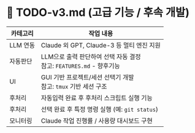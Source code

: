 
# 🔵 TODO-v3.md (고급 기능 / 후속 개발)

| 카테고리   | 작업 내용 |
|------------|-----------|
| LLM 연동   | Claude 외 GPT, Claude-3 등 멀티 엔진 지원 |
| 자동판단   | LLM으로 출력 판단하여 선택 자동 결정<br>참고: `FEATURES.md` - 향후기능 |
| UI         | GUI 기반 프로젝트/세션 선택기 개발<br>참고: `tmux` 기반 세션 구조 |
| 후처리     | 자동입력 완료 후 후처리 스크립트 실행 기능 |
| 후처리     | 선택 완료 후 특정 명령 실행 (예: `git status`) |
| 모니터링   | Claude 작업 진행률 / 사용량 대시보드 구현 |